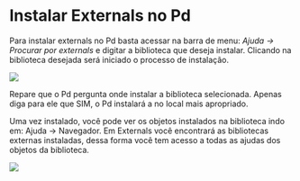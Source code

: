# Instalar Externals no Pd

Para instalar externals no Pd basta acessar na barra de menu: _Ajuda -&gt; Procurar por externals_ e digitar a biblioteca que deseja instalar. Clicando na biblioteca desejada será iniciado o processo de instalação.



![](https://media.giphy.com/media/Qxe8uDYVljSwh1RGCa/giphy.gif)

Repare que o Pd pergunta onde instalar a biblioteca selecionada. Apenas diga para ele que SIM, o Pd instalará a no local mais apropriado.

Uma vez instalado, você pode ver os objetos instalados na biblioteca indo em: Ajuda -&gt; Navegador. Em Externals você encontrará as bibliotecas externas instaladas, dessa forma você tem acesso a todas as ajudas dos objetos da biblioteca.



![](https://media.giphy.com/media/KCRlxY6vByftoGzVmV/giphy.gif)

